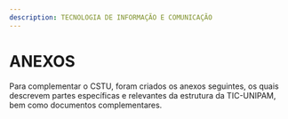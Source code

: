 ```yaml
---
description: TECNOLOGIA DE INFORMAÇÃO E COMUNICAÇÃO
---
```


# ANEXOS

Para complementar o CSTU, foram criados os anexos seguintes, os quais descrevem partes específicas e relevantes da estrutura da TIC-UNIPAM, bem como documentos complementares.

